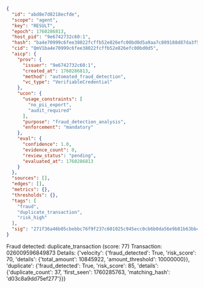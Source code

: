 ```json
{
  "id": "abd8e7d8218ecfde",
  "scope": "agent",
  "key": "RESULT",
  "epoch": 1760286813,
  "host_pid": "9e6742732c60:1",
  "hash": "ba4e70999c6fee38022fcffb52e826efc00bd0d5a9aa7c809188d87da3f53b78",
  "cid": "QmV1ba4e70999c6fee38022fcffb52e826efc00bd0d5",
  "aicp": {
    "prov": {
      "issuer": "9e6742732c60:1",
      "created_at": 1760286813,
      "method": "automated_fraud_detection",
      "vc_type": "VerifiableCredential"
    },
    "ucon": {
      "usage_constraints": [
        "no_pii_export",
        "audit_required"
      ],
      "purpose": "fraud_detection_analysis",
      "enforcement": "mandatory"
    },
    "eval": {
      "confidence": 1.0,
      "evidence_count": 0,
      "review_status": "pending",
      "evaluated_at": 1760286813
    }
  },
  "sources": [],
  "edges": [],
  "metrics": {},
  "thresholds": {},
  "tags": [
    "fraud",
    "duplicate_transaction",
    "risk_high"
  ],
  "sig": "271f36a46b05cbebbc76f9f237c601025c945ecc0cb6b0da56e9b81b63bb401c"
}
```

Fraud detected: duplicate_transaction (score: 77)
Transaction: 026009596849873
Details: {'velocity': {'fraud_detected': True, 'risk_score': 70, 'details': {'total_amount': 10845922, 'amount_threshold': 10000000}}, 'duplicate': {'fraud_detected': True, 'risk_score': 85, 'details': {'duplicate_count': 37, 'first_seen': 1760285763, 'matching_hash': 'd03c8a9dd75ef277'}}}